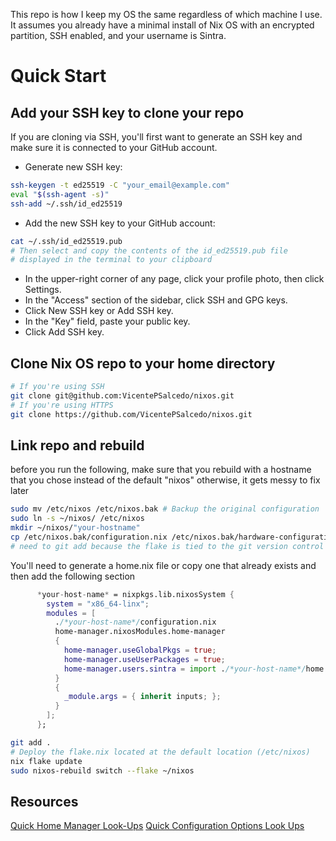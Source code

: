 This repo is how I keep my OS the same regardless of which machine I use. It assumes you already have a minimal install of Nix OS with an encrypted partition, SSH enabled, and your username is Sintra.

# Quick Start

## Add your SSH key to clone your repo
If you are cloning via SSH, you'll first want to generate an SSH key and make sure it is connected to your GitHub account.
- Generate new SSH key:

```bash
ssh-keygen -t ed25519 -C "your_email@example.com"
eval "$(ssh-agent -s)"
ssh-add ~/.ssh/id_ed25519
```

- Add the new SSH key to your GitHub account:
```bash
cat ~/.ssh/id_ed25519.pub
# Then select and copy the contents of the id_ed25519.pub file
# displayed in the terminal to your clipboard
```
- In the upper-right corner of any page, click your profile photo, then click Settings.
- In the "Access" section of the sidebar, click SSH and GPG keys.
- Click New SSH key or Add SSH key.
- In the "Key" field, paste your public key.
- Click Add SSH key.
## Clone Nix OS repo to your home directory
```bash
# If you're using SSH
git clone git@github.com:VicentePSalcedo/nixos.git
# If you're using HTTPS
git clone https://github.com/VicentePSalcedo/nixos.git
```

## Link repo and rebuild
before you run the following, make sure that you rebuild with a hostname that you chose instead of the default "nixos" otherwise, it gets messy to fix later
```bash
sudo mv /etc/nixos /etc/nixos.bak # Backup the original configuration
sudo ln -s ~/nixos/ /etc/nixos
mkdir ~/nixos/"your-hostname"
cp /etc/nixos.bak/configuration.nix /etc/nixos.bak/hardware-configuration.nix ~/nixos/"your-hostname"/
# need to git add because the flake is tied to the git version control and won't see new files otherwise
```
You'll need to generate a home.nix file or copy one that already exists and then add the following section 
```nix
      *your-host-name* = nixpkgs.lib.nixosSystem {
        system = "x86_64-linx";
        modules = [
          ./*your-host-name*/configuration.nix
          home-manager.nixosModules.home-manager
          {
            home-manager.useGlobalPkgs = true;
            home-manager.useUserPackages = true;
            home-manager.users.sintra = import ./*your-host-name*/home.nix;
          }
          {
            _module.args = { inherit inputs; };
          }
        ];
      };
```
```bash
git add .
# Deploy the flake.nix located at the default location (/etc/nixos)
nix flake update
sudo nixos-rebuild switch --flake ~/nixos
```

## Resources
[Quick Home Manager Look-Ups](https://nix-community.github.io/home-manager/options.xhtml)
[Quick Configuration Options Look Ups](https://nixos.org/manual/nixos/stable/options)
